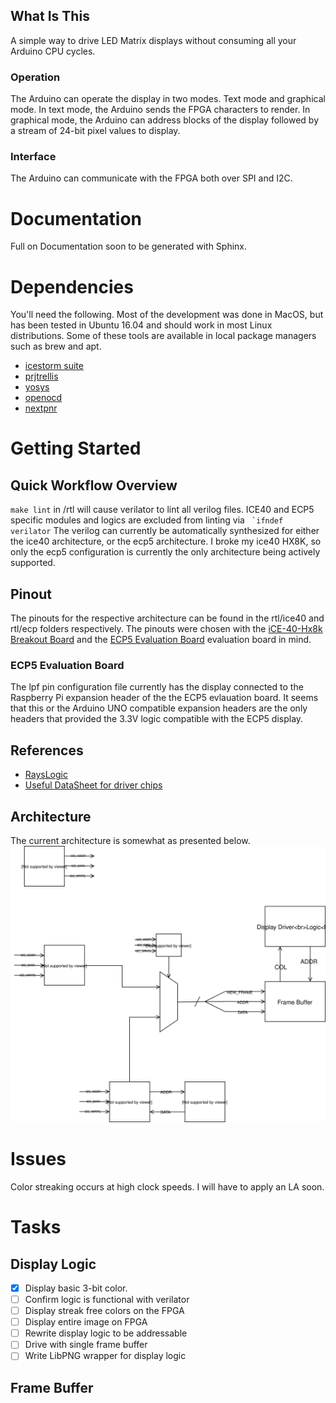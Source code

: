 ## What Is This
A simple way to drive LED Matrix displays without consuming all your Arduino CPU cycles.
### Operation
The Arduino can operate the display in two modes. Text mode and graphical mode. In text mode, the Arduino sends the FPGA characters to render. In graphical mode, the Arduino can address blocks of the display followed by a stream of 24-bit pixel values to display.
### Interface
The Arduino can communicate with the FPGA both over SPI and I2C.
# Documentation
Full on Documentation soon to be generated with Sphinx.
# Dependencies
You'll need the following. Most of the development was done in MacOS, but has been tested in Ubuntu 16.04 and should work in most Linux distributions. Some of these tools are available in local package managers such as brew and apt.
 - [icestorm suite](http://www.clifford.at/icestorm/)
 - [prjtrellis](https://github.com/SymbiFlow/prjtrellis)
 - [yosys](http://www.clifford.at/yosys/download.html)
 - [openocd](http://openocd.org/getting-openocd/)
 - [nextpnr](https://github.com/YosysHQ/nextpnr)
#  Getting Started 
## Quick Workflow Overview
``make lint`` in /rtl will cause verilator to lint all verilog files. ICE40 and ECP5 specific modules and logics are excluded from linting via `` `ifndef verilator``
The verilog can currently be automatically synthesized for either the ice40 architecture, or the ecp5 architecture. I broke my ice40 HX8K, so only the ecp5 configuration is currently the only architecture being actively supported.
## Pinout
The pinouts for the respective architecture can be found in the rtl/ice40 and rtl/ecp folders respectively. The pinouts were chosen with the [iCE-40-Hx8k Breakout Board](https://www.latticesemi.com/Products/DevelopmentBoardsAndKits/iCE40HX8KBreakoutBoard.aspx) and the [ECP5 Evaluation Board](http://www.latticesemi.com/ecp5-evaluation) evaluation board in mind.
### ECP5 Evaluation Board
The lpf pin configuration file currently has the display connected to the Raspberry Pi expansion header of the the ECP5 evlauation board. It seems that this or the Arduino UNO compatible expansion headers are the only headers that provided the 3.3V logic compatible with the ECP5 display.
## References
 - [RaysLogic](http://www.rayslogic.com/propeller/programming/AdafruitRGB/AdafruitRGB.htm)
  - [Useful DataSheet for driver chips](http://www.rayslogic.com/propeller/programming/AdafruitRGB/MBI5026.pdf)
## Architecture
The current architecture is somewhat as presented below.
![System Architecture](Documentation/Content/System_Schematic.svg)
# Issues
Color streaking occurs at high clock speeds. I will have to apply an LA soon.
# Tasks
## Display Logic
 - [x] Display basic 3-bit color.
 - [ ] Confirm logic is functional with verilator
 - [ ] Display streak free colors on the FPGA
 - [ ] Display entire image on FPGA
 - [ ] Rewrite display logic to be addressable
 - [ ] Drive with single frame buffer
 - [ ] Write LibPNG wrapper for display logic

## Frame Buffer
